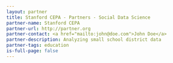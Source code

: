 ```yaml
---
layout: partner
title: Stanford CEPA - Partners - Social Data Science
partner-name: Stanford CEPA
partner-url: http://partner.org
partner-contact: <a href="mailto:john@doe.com">John Doe</a>
partner-description: Analyzing small school district data
partner-tags: education
is-full-page: false
---
```

